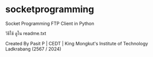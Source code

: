 # socketprogramming
Socket Programming FTP Client in Python

วิธีใช้ ดูใน readme.txt

Created By Pasit P | CEDT | King Mongkut's Institute of Technology Ladkrabang (2567 / 2024)
